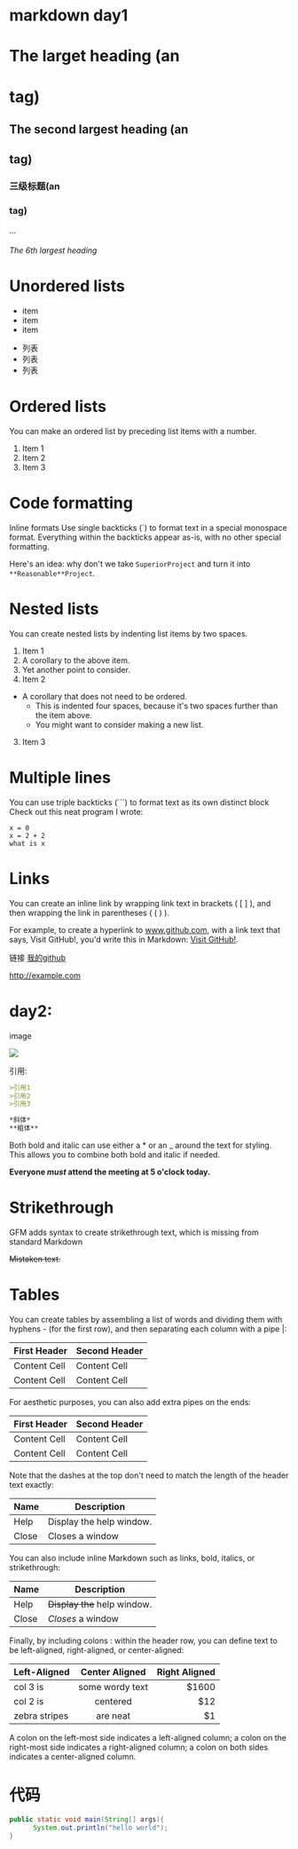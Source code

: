 # markdown day1

# The larget heading (an <h1> tag)

## The second largest heading (an <h2> tag)
### 三级标题(an <h3> tag)
...
###### The 6th largest heading

# Unordered lists
* item
* item
* item

- 列表
- 列表
- 列表

# Ordered lists
You can make an ordered list by preceding list items with a number.
1. Item 1
2. Item 2
3. Item 3

# Code formatting
Inline formats
Use single backticks (`) to format text in a special monospace format. Everything within the backticks appear as-is, with no other special formatting.

Here's an idea: why don't we take `SuperiorProject` and turn it into `**Reasonable**Project`.

# Nested lists
You can create nested lists by indenting list items by two spaces.
1. Item 1
  1. A corollary to the above item.
  2. Yet another point to consider.
2. Item 2
  * A corollary that does not need to be ordered.
    * This is indented four spaces, because it's two spaces further than the item above.
    * You might want to consider making a new list.
3. Item 3

# Multiple lines
You can use triple backticks (```) to format text as its own distinct block
Check out this neat program I wrote:

```
x = 0
x = 2 + 2
what is x
```
#  Links
You can create an inline link by wrapping link text in brackets ( [ ] ), and then wrapping the link in parentheses ( ( ) ).

For example, to create a hyperlink to www.github.com, with a link text that says, Visit GitHub!, you'd write this in Markdown: [Visit GitHub!](https://www.github.com).

链接  [我的github](https://github.com/ronanhardiman/BruceRetrofit)

http://example.com

# day2:
image

![](https://github.com/wangdan/AisenWeibo/raw/master/resource/aisen1.gif)

引用:
```markdown
>引用1
>引用2
>引用3
```
```markdown
*斜体*
**粗体**
```
Both bold and italic can use either a * or an _ around the text for styling. This allows you to combine both bold and italic if needed.

**Everyone _must_ attend the meeting at 5 o'clock today.**

# Strikethrough
GFM adds syntax to create strikethrough text, which is missing from standard Markdown

~~Mistaken text.~~

# Tables

You can create tables by assembling a list of words and dividing them with hyphens - (for the first row), and then separating each column with a pipe |:

| First Header  | Second Header |
| ------------- | ------------- |
| Content Cell  | Content Cell  |
| Content Cell  | Content Cell  |

For aesthetic purposes, you can also add extra pipes on the ends:

| First Header  | Second Header |
| ------------- | ------------- |
| Content Cell  | Content Cell  |
| Content Cell  | Content Cell  |
Note that the dashes at the top don't need to match the length of the header text exactly:

| Name | Description          |
| ------------- | ----------- |
| Help      | Display the help window.|
| Close     | Closes a window     |
You can also include inline Markdown such as links, bold, italics, or strikethrough:

| Name | Description          |
| ------------- | ----------- |
| Help      | ~~Display the~~ help window.|
| Close     | _Closes_ a window     |
Finally, by including colons : within the header row, you can define text to be left-aligned, right-aligned, or center-aligned:

| Left-Aligned  | Center Aligned  | Right Aligned |
| :------------ |:---------------:| -----:|
| col 3 is      | some wordy text | $1600 |
| col 2 is      | centered        |   $12 |
| zebra stripes | are neat        |    $1 |
A colon on the left-most side indicates a left-aligned column; a colon on the right-most side indicates a right-aligned column; a colon on both sides indicates a center-aligned column.


# 代码
```java
public static void main(String[] args){
      System.out.println("hello world");
}
```
